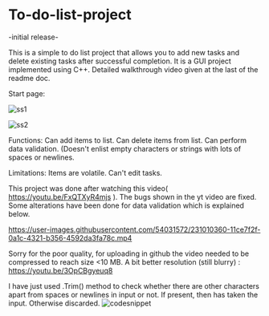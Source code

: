 # To-do-list-project

-initial release-

This is a simple to do list project that allows you to add new tasks and delete existing tasks after successful completion. It is a GUI project implemented using C++.
Detailed walkthrough video given at the last of the readme doc.

Start page:


![ss1](https://user-images.githubusercontent.com/54031572/231008015-3287924e-eb51-4627-b63b-25098781a9d7.jpg)

![ss2](https://user-images.githubusercontent.com/54031572/231008064-e7499a71-6500-490f-a642-bad1b5df3dc9.jpg)

Functions:
Can add items to list.
Can delete items from list.
Can perform data validation. (Doesn't enlist empty characters or strings with lots of spaces or newlines.

Limitations:
Items are volatile.
Can't edit tasks.

This project was done after watching this video( https://youtu.be/FxQTXyR4mjs ). The bugs shown in the yt video are fixed. Some alterations have been done for data validation which is explained below.

https://user-images.githubusercontent.com/54031572/231010360-11ce7f2f-0a1c-4321-b356-4592da3fa78c.mp4

Sorry for the poor quality, for uploading in github the video needed to be compressed to reach size <10 MB. A bit better resolution (still blurry) :
https://youtu.be/3OpCBgyeuq8

I have just used .Trim() method to check whether there are other characters apart from spaces or newlines in input or not. If present, then has taken the input. Otherwise discarded.
![codesnippet](https://user-images.githubusercontent.com/54031572/231011634-091b0961-1996-4d50-95e2-679d60b3dad8.jpg)



